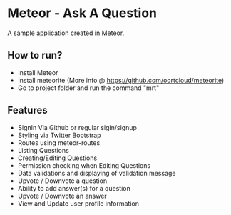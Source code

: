 Meteor - Ask A Question
=====================

A sample application created in Meteor.

How to run?
---------------------

- Install Meteor
- Install meteorite (More info @ https://github.com/oortcloud/meteorite)
- Go to project folder and run the command "mrt"

Features
---------------------

* SignIn Via Github or regular sigin/signup
* Styling via Twitter Bootstrap
* Routes using meteor-routes
* Listing Questions
* Creating/Editing Questions
* Permission checking when Editing Questions
* Data validations and displaying of validation message
* Upvote / Downvote a question
* Ability to add answer(s) for a question
* Upvote / Downvote an answer
* View and Update user profile information
